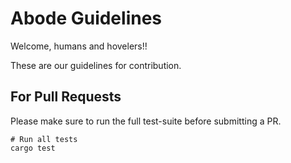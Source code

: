 # Abode Guidelines

Welcome, humans and hovelers!!

These are our guidelines for contribution. 

## For Pull Requests

Please make sure to run the full test-suite before submitting a PR.
```
# Run all tests
cargo test
```

